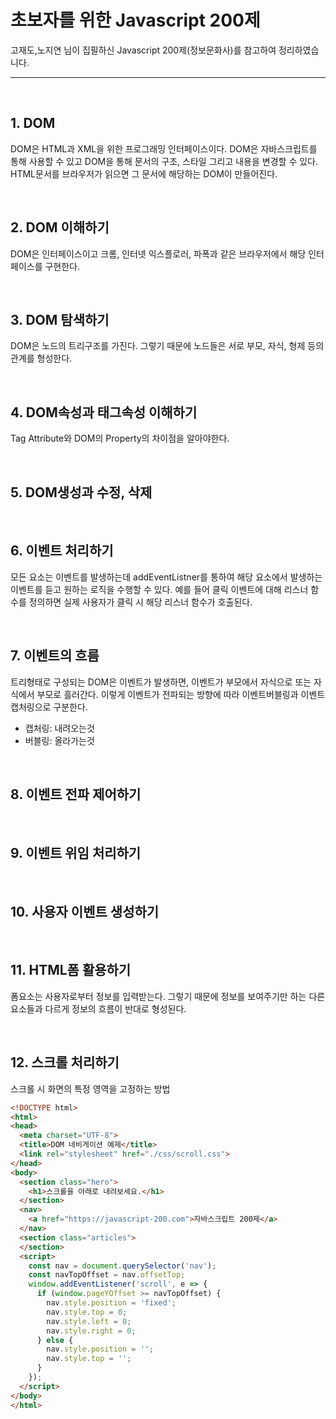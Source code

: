 # 초보자를 위한 Javascript 200제

고재도,노지연 님이 집필하신 Javascript 200제(정보문화사)를 참고하여 정리하였습니다.
<br>

<hr>

<br>

## 1. DOM
DOM은 HTML과 XML을 위한 프로그래밍 인터페이스이다.
DOM은 자바스크립트를 통해 사용할 수 있고 DOM을 통해 문서의 구조, 스타일 그리고 내용을 변경할 수 있다.
HTML문서를 브라우저가 읽으면 그 문서에 해당하는 DOM이 만들어진다. 

</br>

## 2. DOM 이해하기
DOM은 인터페이스이고 크롬, 인터넷 익스플로러, 파폭과 같은 브라우저에서 해당 인터페이스를 구현한다.

<br>

## 3. DOM 탐색하기
DOM은 노드의 트리구조를 가진다. 그렇기 때문에 노드들은 서로 부모, 자식, 형제 등의 관계를 형성한다.

<br>

## 4. DOM속성과 태그속성 이해하기
Tag Attribute와 DOM의 Property의 차이점을 알아야한다.

<br>

## 5. DOM생성과 수정, 삭제

<br>

## 6. 이벤트 처리하기
모든 요소는 이벤트를 발생하는데 addEventListner를 통하여 해당 요소에서 발생하는 이벤트를 듣고 원하는 로직을 수행할 수 있다.
예를 들어 클릭 이벤트에 대해 리스너 함수를 정의하면 실제 사용자가 클릭 시 해당 리스너 함수가 호출된다.

<br>

## 7. 이벤트의 흐름
트리형태로 구성되는 DOM은 이벤트가 발생하면, 이벤트가 부모에서 자식으로 또는 자식에서 부모로 흘러간다.
이렇게 이벤트가 전파되는 방향에 따라 이벤트버블링과 이벤트캡처링으로 구분한다.
- 캡처링: 내려오는것
- 버블링: 올라가는것

<br>

## 8. 이벤트 전파 제어하기

<br>

## 9. 이벤트 위임 처리하기

<br>

## 10. 사용자 이벤트 생성하기

<br>

## 11. HTML폼 활용하기
폼요소는 사용자로부터 정보를 입력받는다. 그렇기 때문에 정보를 보여주기만 하는 다른 요소들과 다르게 정보의 흐름이 반대로 형성된다.

<br>

## 12. 스크롤 처리하기
스크롤 시 화면의 특정 영역을 고정하는 방법
```html
<!DOCTYPE html>
<html>
<head>
  <meta charset="UTF-8">
  <title>DOM 네비게이션 예제</title>
  <link rel="stylesheet" href="./css/scroll.css">
</head>
<body>
  <section class="hero">
    <h1>스크롤을 아래로 내려보세요.</h1>
  </section>
  <nav>
    <a href="https://javascript-200.com">자바스크립트 200제</a>
  </nav>
  <section class="articles">
  </section>
  <script>
    const nav = document.querySelector('nav');
    const navTopOffset = nav.offsetTop;
    window.addEventListener('scroll', e => {
      if (window.pageYOffset >= navTopOffset) {
        nav.style.position = 'fixed';
        nav.style.top = 0;
        nav.style.left = 0;
        nav.style.right = 0;
      } else {
        nav.style.position = '';
        nav.style.top = '';
      }
    });
  </script>
</body>
</html>
```























